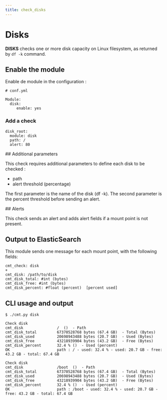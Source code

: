 ```yaml
---
title: check_disks
---
```


# Disks

**DISKS** checks one or more disk capacity on Linux filesystem, as returned by `df -k` command.


## Enable the module

Enable de module in the configuration :

    # conf.yml

	Module:
  	  disk:
  	     enable: yes

### Add a check

    disk_root:
      module: disk
      path: /
      alert: 80


## Additional parameters

This check requires additional parameters to define each disk to be checked :

* path 
* alert threshold (percentage)

The first parameter is the name of the disk (df -k).
The second parameter is the percent threshold before sending an alert.

## Alerts

This check sends an alert and adds alert fields if a mount point is not present.


## Output to ElasticSearch

This module sends one message for each mount point, with the following fields:

	cmt_check: disk
	+
	cmt_disk: /path/to/disk
	cmt_disk_total: #int (bytes)
	cmt_disk_free: #int (bytes)
	cmt_disk_percent: #float (percent)  [percent used]

## CLI usage and output

	$ ./cmt.py disk

	Check disk 
	cmt_disk               /  ()  - Path
	cmt_disk_total         67370528768 bytes (67.4 GB)  - Total (Bytes)
	cmt_disk_used          20698943488 bytes (20.7 GB)  - Used (Bytes)
	cmt_disk_free          43218939904 bytes (43.2 GB)  - Free (Bytes)
	cmt_disk_percent       32.4 % ()  - Used (percent)
	OK                     path : / - used: 32.4 % - used: 20.7 GB - free: 43.2 GB - total: 67.4 GB 

	Check disk 
	cmt_disk               /boot  ()  - Path
	cmt_disk_total         67370528768 bytes (67.4 GB)  - Total (Bytes)
	cmt_disk_used          20698943488 bytes (20.7 GB)  - Used (Bytes)
	cmt_disk_free          43218939904 bytes (43.2 GB)  - Free (Bytes)
	cmt_disk_percent       32.4 % ()  - Used (percent)
	OK                     path : /boot - used: 32.4 % - used: 20.7 GB - free: 43.2 GB - total: 67.4 GB 



